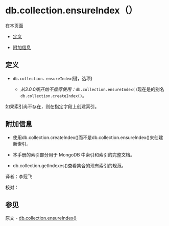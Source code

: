 # [ ](#)db.collection.ensureIndex（）

[]()

在本页面

*   [定义](#definition)

*   [附加信息](#additional-information)

## 定义

*   `db.collection.` `ensureIndex`(键，选项)

       *   *从3.0.0版开始不推荐使用：*`db.collection.ensureIndex()`现在是的别名 `db.collection.createIndex()`。

如果索引尚不存在，则在指定字段上创建索引。

## 附加信息

*   使用db.collection.createIndex()而不是db.collection.ensureIndex()来创建新索引。

*   本手册的索引部分用于 MongoDB 中索引和索引的完整文档。

*   db.collection.getIndexes()查看集合的现有索引的规范。



译者：李冠飞

校对：

## 参见

原文 - [db.collection.ensureIndex()]( https://docs.mongodb.com/manual/reference/method/db.collection.ensureIndex/ )

